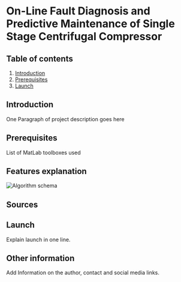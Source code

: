 # On-Line Fault Diagnosis and Predictive Maintenance of Single Stage Centrifugal Compressor

## Table of contents

1. [Introduction](#Introduction)
2. [Prerequisites](#Prerequisites)
3. [Launch](#Launch)

## Introduction

One Paragraph of project description goes here

## Prerequisites

List of MatLab toolboxes used

## Features explanation

![Algorithm schema](./images/FDMP1.jpg)

## Sources

## Launch

Explain launch in one line.

## Other information	

Add Information on the author, contact and social media links.